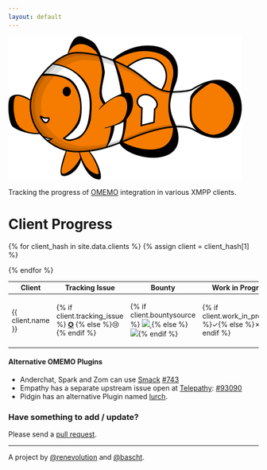 ```yaml
---
layout: default
---
```


<a href="https://omemo.top"><img src="./assets/images/omemo_logo.png"
id="omemo_logo" class="nobordernonation" /></a>

Tracking the progress of [OMEMO](https://conversations.im/omemo/)
integration in various XMPP clients.

# Client Progress

<table>
  <thead>
    <tr>
      <th><strong>Client</strong></th>
      <th>Tracking Issue</th>
      <th>Bounty</th>
      <th>Work in Progress</th>
      <th>Testing</th>
      <th>Done</th>
    </tr>
  </thead>

{% for client_hash in site.data.clients %}
{% assign client = client_hash[1] %}
  <tr>
    <td>{{ client.name }}</td>
    <td>
      {% if client.tracking_issue %}
      <a href="{{ client.tracking_issue }}">✪</a>
      {% else %}😢{% endif %}
    </td>
    <td>
      {% if client.bountysource %}
      <a href="https://www.bountysource.com/issues/{{ client.bountysource }}">
        <img class="nobordernonation" src="https://api.bountysource.com/badge/issue?issue_id={{ client.bountysource }}" />
      </a>
      {% else %}<img class="nobordernonation" src="https://img.shields.io/badge/bountysource-none%20yet-orange.svg" />{% endif %}
    </td>
    <td class="state {{ client.work_in_progress | default: false | upcase}}">{% if client.work_in_progress %}✓{% else %}✗{% endif %}</td>
    <td class="state {{ client.testing | default: false | upcase}}">{% if client.testing %}✓{% else %}✗{% endif %}</td>
    <td class="state {{ client.done | default: false | upcase}}">{% if client.done %}✓{% else %}✗{% endif %}</td>
  </tr>
  {% endfor %}
</table>

#### Alternative OMEMO Plugins

* Anderchat, Spark and Zom can use [Smack](https://igniterealtime.org/projects/smack/index.jsp) [#743](https://issues.igniterealtime.org/browse/SMACK-743)<br/>
* Empathy has a separate upstream issue open at [Telepathy](https://telepathy.freedesktop.org/): [#93090](https://bugs.freedesktop.org/show_bug.cgi?id=93090)<br/>
* Pidgin has an alternative Plugin named [lurch](https://github.com/gkdr/lurch).

### Have something to add / update?

Please send a [pull request](https://github.com/bascht/omemo-top).

---

A project by [@renevolution](https://github.com/renevolution)
and [@bascht](https://github.com/bascht).
